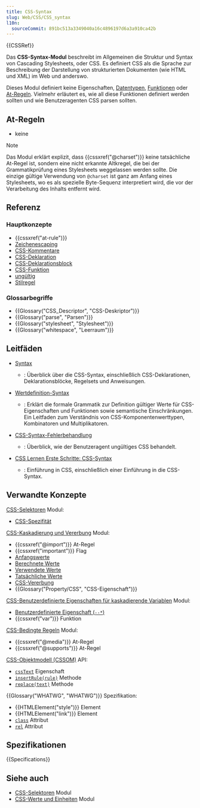 ```yaml
---
title: CSS-Syntax
slug: Web/CSS/CSS_syntax
l10n:
  sourceCommit: 891bc513a3349040a16c4896197d6a3a910ca42b
---
```


{{CSSRef}}

Das **CSS-Syntax-Modul** beschreibt im Allgemeinen die Struktur und Syntax von Cascading Stylesheets, oder CSS. Es definiert CSS als die Sprache zur Beschreibung der Darstellung von strukturierten Dokumenten (wie HTML und XML) im Web und anderswo.

Dieses Modul definiert keine Eigenschaften, [Datentypen](/de/docs/Web/CSS/CSS_Values_and_Units/CSS_data_types), [Funktionen](/de/docs/Web/CSS/CSS_Values_and_Units/CSS_Value_Functions) oder [At-Regeln](/de/docs/Web/CSS/CSS_syntax/At-rule). Vielmehr erläutert es, wie all diese Funktionen definiert werden sollten und wie Benutzeragenten CSS parsen sollten.

## At-Regeln

- keine

> [!NOTE]
> Das Modul erklärt explizit, dass {{cssxref("@charset")}} keine tatsächliche At-Regel ist, sondern eine nicht erkannte Altkregel, die bei der Grammatikprüfung eines Stylesheets weggelassen werden sollte. Die einzige gültige Verwendung von `@charset` ist ganz am Anfang eines Stylesheets, wo es als spezielle Byte-Sequenz interpretiert wird, die vor der Verarbeitung des Inhalts entfernt wird.

## Referenz

### Hauptkonzepte

- {{cssxref("at-rule")}}
- [Zeichenescaping](/de/docs/Web/CSS/custom-ident#escaping_characters)
- [CSS-Kommentare](/de/docs/Web/CSS/CSS_syntax/Comments)
- [CSS-Deklaration](/de/docs/Web/API/CSS_Object_Model/CSS_Declaration)
- [CSS-Deklarationsblock](/de/docs/Web/API/CSS_Object_Model/CSS_Declaration_Block)
- [CSS-Funktion](/de/docs/Web/CSS/CSS_Values_and_Units/CSS_Value_Functions)
- [ungültig](/de/docs/Web/CSS/CSS_syntax/Error_handling)
- [Stilregel](/de/docs/Web/API/CSSStyleRule)

### Glossarbegriffe

- {{Glossary("CSS_Descriptor", "CSS-Deskriptor")}}
- {{Glossary("parse", "Parsen")}}
- {{Glossary("stylesheet", "Stylesheet")}}
- {{Glossary("whitespace", "Leerraum")}}

## Leitfäden

- [Syntax](/de/docs/Web/CSS/CSS_syntax/Syntax)

  - : Überblick über die CSS-Syntax, einschließlich CSS-Deklarationen, Deklarationsblöcke, Regelsets und Anweisungen.

- [Wertdefinition-Syntax](/de/docs/Web/CSS/CSS_Values_and_Units/Value_definition_syntax)

  - : Erklärt die formale Grammatik zur Definition gültiger Werte für CSS-Eigenschaften und Funktionen sowie semantische Einschränkungen. Ein Leitfaden zum Verständnis von CSS-Komponentenwerttypen, Kombinatoren und Multiplikatoren.

- [CSS-Syntax-Fehlerbehandlung](/de/docs/Web/CSS/CSS_syntax/Error_handling)

  - : Überblick, wie der Benutzeragent ungültiges CSS behandelt.

- [CSS Lernen Erste Schritte: CSS-Syntax](/de/docs/Learn_web_development/Core/Styling_basics/What_is_CSS#css_syntax_basics)

  - : Einführung in CSS, einschließlich einer Einführung in die CSS-Syntax.

## Verwandte Konzepte

[CSS-Selektoren](/de/docs/Web/CSS/CSS_selectors) Modul:

- [CSS-Spezifität](/de/docs/Web/CSS/CSS_cascade/Specificity)

[CSS-Kaskadierung und Vererbung](/de/docs/Web/CSS/CSS_cascade) Modul:

- {{cssxref("@import")}} At-Regel
- {{cssxref("important")}} Flag
- [Anfangswerte](/de/docs/Web/CSS/CSS_cascade/initial_value)
- [Berechnete Werte](/de/docs/Web/CSS/CSS_cascade/computed_value)
- [Verwendete Werte](/de/docs/Web/CSS/CSS_cascade/used_value)
- [Tatsächliche Werte](/de/docs/Web/CSS/CSS_cascade/actual_value)
- [CSS-Vererbung](/de/docs/Web/CSS/CSS_cascade/Inheritance)
- {{Glossary("Property/CSS", "CSS-Eigenschaft")}}

[CSS-Benutzerdefinierte Eigenschaften für kaskadierende Variablen](/de/docs/Web/CSS/CSS_cascading_variables) Modul:

- [Benutzerdefinierte Eigenschaft (`--*`)](/de/docs/Web/CSS/--*)
- {{cssxref("var")}} Funktion

[CSS-Bedingte Regeln](/de/docs/Web/CSS/CSS_conditional_rules) Modul:

- {{cssxref("@media")}} At-Regel
- {{cssxref("@supports")}} At-Regel

[CSS-Objektmodell (CSSOM)](/de/docs/Web/API/CSS_Object_Model) API:

- [`cssText`](/de/docs/Web/API/CSSValue/cssText) Eigenschaft
- [`insertRule(rule)`](/de/docs/Web/API/CSSStyleSheet/insertRule) Methode
- [`replace(text)`](/de/docs/Web/API/CSSStyleSheet/replace) Methode

{{Glossary("WHATWG", "WHATWG")}} Spezifikation:

- {{HTMLElement("style")}} Element
- {{HTMLElement("link")}} Element
- [`class`](/de/docs/Web/HTML/Global_attributes/class) Attribut
- [`rel`](/de/docs/Web/HTML/Attributes/rel#stylesheet) Attribut

## Spezifikationen

{{Specifications}}

## Siehe auch

- [CSS-Selektoren](/de/docs/Web/CSS/CSS_selectors) Modul
- [CSS-Werte und Einheiten](/de/docs/Web/CSS/CSS_Values_and_Units) Modul
